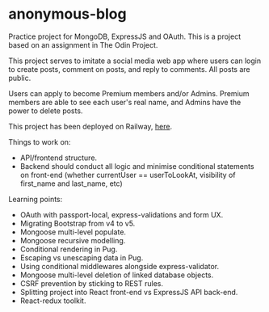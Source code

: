 # anonymous-blog

Practice project for MongoDB, ExpressJS and OAuth. This is a project based on an assignment in The Odin Project.

This project serves to imitate a social media web app where users can login to create posts, comment on posts, and reply to comments. All posts are public.

Users can apply to become Premium members and/or Admins. Premium members are able to see each user's real name, and Admins have the power to delete posts.

This project has been deployed on Railway, [here](http://anonymous-blog-production.up.railway.app).
<br/>

Things to work on:

- API/frontend structure.
- Backend should conduct all logic and minimise conditional statements on front-end (whether currentUser == userToLookAt, visibility of first_name and last_name, etc)

Learning points:

- OAuth with passport-local, express-validations and form UX.
- Migrating Bootstrap from v4 to v5.
- Mongoose multi-level populate.
- Mongoose recursive modelling.
- Conditional rendering in Pug.
- Escaping vs unescaping data in Pug.
- Using conditional middlewares alongside express-validator.
- Mongoose multi-level deletion of linked database objects.
- CSRF prevention by sticking to REST rules.
- Splitting project into React front-end vs ExpressJS API back-end.
- React-redux toolkit.
